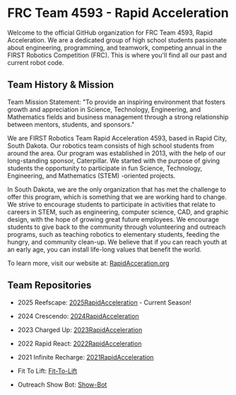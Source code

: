 # FRC Team 4593 - Rapid Acceleration
Welcome to the official GitHub organization for FRC Team 4593, Rapid Acceleration. We are a dedicated group of high school students passionate about engineering, programming, and teamwork, competing annual in the FIRST Robotics Competition (FRC). This is where you'll find all our past and current robot code.

## Team History & Mission
Team Mission Statement: "To provide an inspiring environment that fosters growth and appreciation in Science, Technology, Engineering, and Mathematics fields and business management through a strong relationship between mentors, students, and sponsors."

We are FIRST Robotics Team Rapid Acceleration 4593, based in Rapid City, South Dakota. Our robotics team consists of high school students from around the area. Our program was established in 2013, with the help of our long-standing sponsor, Caterpillar. We started with the purpose of giving students the opportunity to participate in fun Science, Technology, Engineering, and Mathematics (STEM) -oriented projects.

In South Dakota, we are the only organization that has met the challenge to offer this program, which is something that we are working hard to change. We strive to encourage students to participate in activities that relate to careers in STEM, such as engineering, computer science, CAD, and graphic design, with the hope of growing great future employees. We encourage students to give back to the community through volunteering and outreach programs, such as teaching robotics to elementary students, feeding the hungry, and community clean-up. We believe that if you can reach youth at an early age, you can install life-long values that benefit the world.

To learn more, visit our website at: [RapidAcceration.org](https://www.rapidacceleration.org/)

## Team Repositories
* 2025 Reefscape: [2025RapidAcceleration](https://github.com/RapidAcceleration-4593/2025RapidAcceleration) - Current Season!
* 2024 Crescendo: [2024RapidAcceleration](https://github.com/RapidAcceleration-4593/2024RapidAcceleration)
* 2023 Charged Up: [2023RapidAcceleration](https://github.com/RapidAcceleration-4593/2023RapidAcceleration)
* 2022 Rapid React: [2022RapidAcceleration](https://github.com/RapidAcceleration-4593/2022RapidAcceleration)
* 2021 Infinite Recharge: [2021RapidAcceleration](https://github.com/RapidAcceleration-4593/2021RapidAcceleration)

* Fit To Lift: [Fit-To-Lift](https://github.com/RapidAcceleration-4593/Fit-To-Lift)
* Outreach Show Bot: [Show-Bot](https://github.com/RapidAcceleration-4593/Show-Bot)
